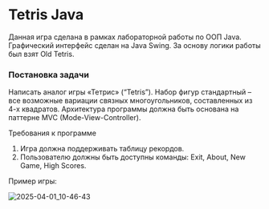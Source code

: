 # Tetris Java
Данная игра сделана в рамках лабораторной работы по ООП Java.
Графический интерфейс сделан на Java Swing. За основу логики работы был взят Old Tetris.

### Постановка задачи
Написать аналог игры «Тетрис» (“Tetris”). Набор фигур стандартный – все возможные
вариации связных многоугольников, составленных из 4-х квадратов. Архитектура
программы должна быть основана на паттерне MVC (Mode-View-Controller).

Требования к программе
1. Игра должна поддерживать таблицу рекордов.
2. Пользователю должны быть доступны команды: Exit, About, New Game, High Scores.

Пример игры:

![2025-04-01_10-46-43](https://github.com/user-attachments/assets/1ad3dbbc-a251-4f59-bf16-37e06c66ea49)
